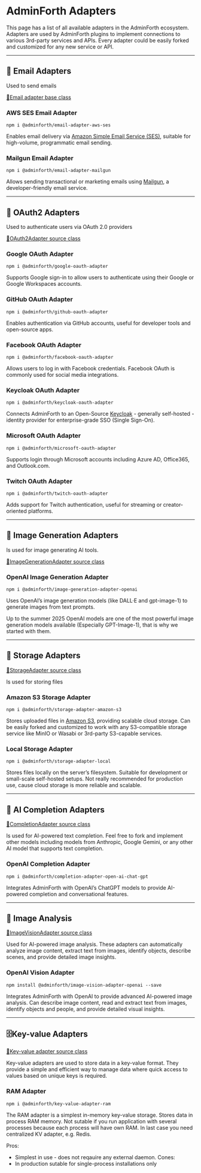 # AdminForth Adapters

This page has a list of all available adapters in the AdminForth ecosystem. 
Adapters are used by AdminForth plugins to implement connections to various 3rd-party services and APIs. 
Every adapter could be easily forked and customized for any new service or API.

---

## 📧 Email Adapters

Used to send emails

[🔗Email adapter base class](https://github.com/devforth/adminforth/blob/917d897c866975a4aee29273377f2c07cb6ddf81/adminforth/types/adapters/EmailAdapter.ts#L17)

### AWS SES Email Adapter

```
npm i @adminforth/email-adapter-aws-ses
```

Enables email delivery via [Amazon Simple Email Service (SES)](https://aws.amazon.com/ses/), suitable for high-volume, programmatic email sending.

### Mailgun Email Adapter

```
npm i @adminforth/email-adapter-mailgun
```

Allows sending transactional or marketing emails using [Mailgun](https://www.mailgun.com/), a developer-friendly email service.

---

## 🔐 OAuth2 Adapters

Used to authenticate users via OAuth 2.0 providers

[🔗OAuth2Adapter source class](https://github.com/devforth/adminforth/blob/917d897c866975a4aee29273377f2c07cb6ddf81/adminforth/types/adapters/OAuth2Adapter.ts#L9)


### Google OAuth Adapter

```
npm i @adminforth/google-oauth-adapter
```

Supports Google sign-in to allow users to authenticate using their Google or Google Workspaces accounts.

### GitHub OAuth Adapter

```
npm i @adminforth/github-oauth-adapter
```

Enables authentication via GitHub accounts, useful for developer tools and open-source apps.

### Facebook OAuth Adapter

```
npm i @adminforth/facebook-oauth-adapter
```

Allows users to log in with Facebook credentials. Facebook OAuth is commonly used for social media integrations.

### Keycloak OAuth Adapter

```
npm i @adminforth/keycloak-oauth-adapter
```

Connects AdminForth to an Open-Source [Keycloak](https://www.keycloak.org/) - generally self-hosted - identity provider for enterprise-grade SSO (Single Sign-On).

### Microsoft OAuth Adapter

```
npm i @adminforth/microsoft-oauth-adapter
```

Supports login through Microsoft accounts including Azure AD, Office365, and Outlook.com.

### Twitch OAuth Adapter

```
npm i @adminforth/twitch-oauth-adapter
```

Adds support for Twitch authentication, useful for streaming or creator-oriented platforms.

---

## 🎨 Image Generation Adapters

Is used for image generating AI tools.

[🔗ImageGenerationAdapter source class](https://github.com/devforth/adminforth/blob/917d897c866975a4aee29273377f2c07cb6ddf81/adminforth/types/adapters/ImageGenerationAdapter.ts#L32)


### OpenAI Image Generation Adapter

```
npm i @adminforth/image-generation-adapter-openai
```

Uses OpenAI’s image generation models (like DALL·E and gpt-image-1) to generate images from text prompts.

Up to the summer 2025 OpenAI models are one of the most powerful image generation models available (Especially GPT-Image-1), that is why we started with them.

---

## 💾 Storage Adapters


[🔗StorageAdapter source class](https://github.com/devforth/adminforth/blob/917d897c866975a4aee29273377f2c07cb6ddf81/adminforth/types/adapters/StorageAdapter.ts#L8)

Is used for storing files  

### Amazon S3 Storage Adapter

```
npm i @adminforth/storage-adapter-amazon-s3
```

Stores uploaded files in [Amazon S3](https://aws.amazon.com/s3/), providing scalable cloud storage.
Can be easily forked and customized to work with any S3-compatible storage service like MinIO or Wasabi or 3rd-party S3-capable services.


### Local Storage Adapter

```
npm i @adminforth/storage-adapter-local
```

Stores files locally on the server’s filesystem. Suitable for development or small-scale self-hosted setups.
Not really recommended for production use, cause cloud storage is more reliable and scalable.

---

## 🧠 AI Completion Adapters

[🔗CompletionAdapter source class](https://github.com/devforth/adminforth/blob/917d897c866975a4aee29273377f2c07cb6ddf81/adminforth/types/adapters/CompletionAdapter.ts#L16)


Is used for AI-powered text completion. 
Feel free to fork and implement other models including models from Anthropic, Google Gemini, or any other AI model that supports text completion.

### OpenAI Completion Adapter

```
npm i @adminforth/completion-adapter-open-ai-chat-gpt
```

Integrates AdminForth with OpenAI’s ChatGPT models to provide AI-powered completion and conversational features.

---

## 🔎 Image Analysis

[🔗ImageVisionAdapter source class](https://github.com/devforth/adminforth/blob/1efdc19e3bb7a5fc3b19106704e4ae8bb7c73276/adminforth/types/adapters/ImageVisionAdapter.ts#L1)

Used for AI-powered image analysis. These adapters can automatically analyze image content, extract text from images, identify objects, describe scenes, and provide detailed image insights. 

### OpenAI Vision Adapter

```
npm install @adminforth/image-vision-adapter-openai --save
```

Integrates AdminForth with OpenAI to provide advanced AI-powered image analysis. Can describe image content, read and extract text from images, identify objects and people, and provide detailed visual insights.

---

## 🗄️Key-value Adapters

[🔗Key-value adapter source class](https://github.com/devforth/adminforth/blob/86bb9236fed9e844fdb07688318c050641f9eb1c/adminforth/types/adapters/KeyValueAdapter.ts#L6)

Key-value adapters are used to store data in a key-value format. They provide a simple and efficient way to manage data where quick access to values based on unique keys is required.

### RAM Adapter

```
npm i @adminforth/key-value-adapter-ram
```

The RAM adapter is a simplest in-memory key-value storage. Stores data in process RAM memory. Not sutable if you run application with several processes because each process will have own RAM. In last case you need centralized KV adapter, e.g. Redis. 

Pros:
* Simplest in use - does not reqauire any external daemon.
Cones:
* In production sutable for single-process installations only
